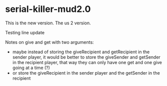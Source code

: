 serial-killer-mud2.0
====================

This is the new version. The us 2 version. 

Testing line update

Notes on give and get with two arguments:
- maybe instead of storing the giveRecipient and getRecipient in the sender player,
  it would be better to store the giveSender and getSender in the recipient player,
  that way they can only have one get and one give going at a time (?)
- or store the giveRecipient in the sender player and the getSender in the recipient


